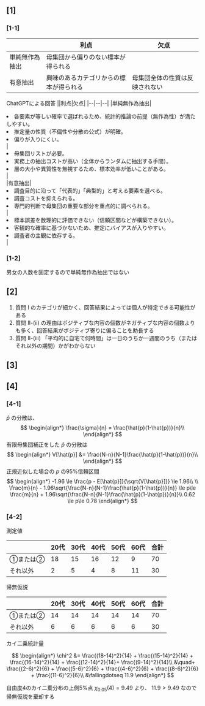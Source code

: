 ## [1]
### [1-1]
||利点|欠点|
|--|--|--|
|単純無作為抽出|母集団から偏りのない標本が得られる||  
|有意抽出|興味のあるカテゴリからの標本が得られる|母集団全体の性質は反映されない|

ChatGPTによる回答
||利点|欠点|
|--|--|--|
|単純無作為抽出|<ur><li> 各要素が等しい確率で選ばれるため、統計的推論の前提（無作為性）が満たしやすい。</li><li> 推定量の性質（不偏性や分散の公式）が明確。</li><li> 偏りが入りにくい。</ur></li>|<ur><li> 母集団リストが必要。</li><li> 実務上の抽出コストが高い（全体からランダムに抽出する手間）。</li><li> 層の大小や異質性を無視するため、標本効率が低いことがある。</ur></li>|  
|有意抽出|<ur><li> 調査目的に沿って「代表的」「典型的」と考える要素を選べる。</li><li> 調査コストを抑えられる。</li><li> 専門的判断で母集団の重要な部分を重点的に調べられる。</ur></li>|<ur><li> 標本誤差を数理的に評価できない（信頼区間などが構築できない）。</li><li> 客観的な確率に基づかないため、推定にバイアスが入りやすい。</li><li> 調査者の主観に依存する。</ur></li>|

### [1-2]

男女の人数を固定するので単純無作為抽出ではない

## [2]
1. 質問 Ⅰ のカテゴリが細かく、回答結果によっては個人が特定できる可能性がある
2. 質問 Ⅱ-(ⅱ) の理由はポジティブな内容の個数がネガティブな内容の個数よりも多く、回答結果がポジティブ寄りに偏ることを助長する
3. 質問 Ⅱ-(ⅲ) 「平均的に自宅で何時間」は一日のうちか一週間のうち（またはそれ以外の期間）かがわからない

## [3]

## [4]
### [4-1]

$\hat{p}$ の分散は、
$$
\begin{align*}
\frac{\sigma}{n} = \frac{\hat{p}(1-\hat{p})}{n}\\
\end{align*}
$$
有限母集団補正をした $\hat{p}$ の分散は
$$
\begin{align*}
V[\hat{p}] &= \frac{N-n}{N-1}\frac{\hat{p}(1-\hat{p})}{n}\\
\end{align*}
$$
正規近似した場合の $p$ の95%信頼区間
$$
\begin{align*}
-1.96 \le \frac{p - E[\hat{p}]}{\sqrt{V[\hat{p}]}} \le 1.96\\
\\
\frac{m}{n} - 1.96\sqrt{\frac{N-n}{N-1}\frac{\hat{p}(1-\hat{p})}{n}} \le p\le \frac{m}{n} + 1.96\sqrt{\frac{N-n}{N-1}\frac{\hat{p}(1-\hat{p})}{n}}\\
0.62 \le p\le 0.78
\end{align*}
$$

### [4-2]

測定値

||20代|30代|40代|50代|60代|合計|
|--|--|--|--|--|--|--|
|①または②|18|15|16|12|9|70|
|それ以外|2|5|4|8|11|30|

帰無仮説

||20代|30代|40代|50代|60代|合計|
|--|--|--|--|--|--|--|
|①または②|14|14|14|14|14|70|
|それ以外|6|6|6|6|6|30|

カイ二乗統計量

$$
\begin{align*}
\chi^2 &= \frac{(18-14)^2}{14} + \frac{(15-14)^2}{14} + \frac{(16-14)^2}{14} + \frac{(12-14)^2}{14}+ \frac{(9-14)^2}{14}\\
&\quad+ \frac{(2-6)^2}{6} + \frac{(5-6)^2}{6} + \frac{(4-6)^2}{6}   + \frac{(8-6)^2}{6} + \frac{(11-6)^2}{6}\\
&\fallingdotseq 11.9
\end{align*}
$$

自由度4のカイ二乗分布の上側5%点 $\chi_{0.05}(4) = 9.49$ より、
$11.9 \gt 9.49$ なので帰無仮説を棄却する
